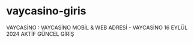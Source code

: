 # vaycasino-giris
VAYCASİNO : VAYCASİNO MOBİL &amp; WEB ADRESİ - VAYCASİNO 16 EYLÜL 2024 AKTİF GÜNCEL GİRİŞ
